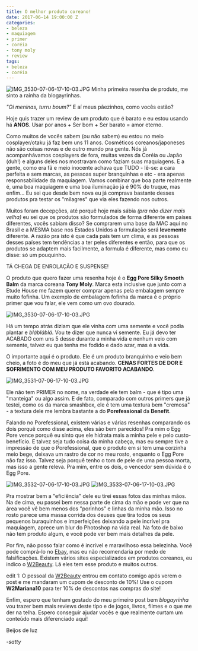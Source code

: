 ```yaml
---
title: O melhor produto coreano!
date: 2017-06-14 19:00:00 Z
categories:
- beleza
- maquiagem
- primer
- coréia
- tony moly
- review
tags:
- beleza
- coréia
---
```


![IMG_3530-07-06-17-10-03.JPG](/uploads/IMG_3530-07-06-17-10-03.JPG)
Minha primeira resenha de produto, me sinto a rainha da blogayrinhas.

*"Oi meninas, turru boum?"* E aí meus pãezinhos, como vocês estão?

Hoje quis trazer um review de um produto que é barato e eu estou usando há **ANOS**. Usar por anos + Ser bom + Ser barato = amor eterno.

Como muitos de vocês sabem (ou não sabem) eu estou no meio cosplayer/otaku já faz bem uns 11 anos. Cosméticos coreanos/japoneses não são coisas novas e de outro mundo pra gente. Nós já acompanhávamos cosplayers de fora, muitas vezes da Coréia ou Japão (duh!) e alguns deles nos mostravam como faziam suas maquiagens. E a gente, como era fã e meio inocente achava que TUDO - lê-se: a cara perfeita e sem marcas, as pessoas super branquinhas e etc - era apenas responsabilidade da maquiagem. Vamos combinar que boa parte realmente é, uma boa maquiagem e uma boa iluminação já é 90% do truque, mas enfim... Eu sei que desde bem nova eu já comprava bastante desses produtos pra testar os "milagres" que via eles fazendo nos outros.

Muitos foram decepções, até porquê hoje mais sábia *(pra não dizer mais velha)* eu sei que os produtos são formulados de forma diferente em países diferentes, vocês sabiam disso? Se comprarem uma base da MAC aqui no Brasil e a MESMA base nos Estados Unidos a formulação será **levemente** diferente. A razão pra isto é que cada país tem um clima, e as pessoas desses países tem tendências a ter peles diferentes e então, para que os produtos se adaptem mais facilmente, a formula é diferente, mas como eu disse: só um pouquinho.

TÁ CHEGA DE ENROLAÇÃO E SUSPENSE! 

O produto que quero fazer uma resenha hoje é o **Egg Pore Silky Smooth Balm** da marca coreana **Tony Moly**. Marca esta inclusive que junto com a Etude House me fazem querer comprar apenas pela embalagem sempre muito fofinha. Um exemplo de embalagem fofinha da marca é o próprio primer que vou falar, ele vem como um ovo dourado. 

![IMG_3530-07-06-17-10-03.JPG](/uploads/IMG_3530-07-06-17-10-03.JPG)

Há um tempo atrás diziam que ele vinha com uma semente e você podia plantar e *blábláblá*. Vou te dizer que nunca vi semente. Eu já devo ter ACABADO com uns 5 desse durante a minha vida e nenhum veio com semente, talvez eu que tenha me fodido e dado azar, mas é a vida.

O importante aqui é o produto. Ele é um produto branquinho e veio bem cheio, a foto é do meu que já está acabando. **CENAS FORTES DE DOR E SOFRIMENTO COM MEU PRODUTO FAVORITO ACABANDO**.

![IMG_3531-07-06-17-10-03.JPG](/uploads/IMG_3531-07-06-17-10-03.JPG)

Ele não tem PRIMER no nome, na verdade ele tem balm - que é tipo uma "manteiga" ou algo assim. E de fato, comparado com outros primers que já testei, como os da marca smashbox, ele é tem uma textura bem "cremosa" - a textura dele me lembra bastante a do **Porefessional** da **Benefit**.

Falando no Porefessional, existem várias e várias resenhas comparando os dois porquê como disse acima, eles são bem parecidos! Pra mim o Egg Pore vence porquê eu sinto que ele hidrata mais a minha pele e pelo custo-benefício. E talvez seja tudo coisa da minha cabeça, mas eu sempre tive a impressão de que o Porefessional, que o produto em si tem uma corzinha meio bege, deixava um rastro de cor no meu rosto, enquanto o Egg Pore não faz isso. Talvez seja porquê tenho o tom de pele de uma pessoa morta, mas isso a gente releva. Pra mim, entre os dois, o vencedor sem dúvida é o Egg Pore.

![IMG_3532-07-06-17-10-03.JPG](/uploads/IMG_3532-07-06-17-10-03.JPG)
![IMG_3533-07-06-17-10-03.JPG](/uploads/IMG_3533-07-06-17-10-03.JPG)

Pra mostrar bem a "eficiência" dele eu tirei essas fotos das minhas mãos. Na de cima, eu passei bem nessa parte de cima da mão e pode ver que na área você vê bem menos dos "porinhos" e linhas da minha mão. Isso no rosto parece uma massa corrida dos deuses que tira todos os seus pequenos buraquinhos e imperfeições deixando a pele incrível pra maquiagem, aprece um blur do Photoshop na vida real. Na foto de baixo não tem produto algum, e você pode ver bem mais detalhes da pele.

Por fim, não posso falar como é incrível e maravilhoso essa belezinha. Você pode comprá-lo no [Ebay](http://www.ebay.com/), mas eu não recomendaria por medo de falsificações. Existem vários sites especializados em produtos coreanos, eu indico o [W2Beauty](http://w2beauty.com/). Lá eles tem esse produto e muitos outros.

edit 1: O pessoal da [W2Beauty](http://w2beauty.com/) entrou em contato comigo após verem o post e me mandaram um cupom de desconto de 10%! Use o cupom **W2Mariana10** para ter 10% de descontos nas compras do site!

Enfim, espero que tenham gostado do meu primeiro post bem *blogayrinha* vou trazer bem mais reviews deste tipo e de jogos, livros, filmes e o que me der na telha. Espero conseguir ajudar vocês e que realmente curtam um conteúdo mais diferenciado aqui!

Beijos de luz

*-satty* 
